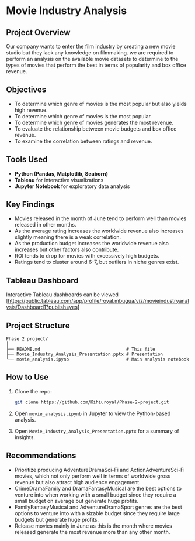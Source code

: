 # Movie Industry Analysis

## Project Overview

Our company wants to enter the film industry by creating a new movie studio but they lack any knowledge on filmmaking. we are required to perform an analysis on the available movie datasets to determine to the types of movies that perform the best in terms of popularity and box office revenue.

## Objectives

-   To determine which genre of movies is the most popular but also yields high revenue.
-   To determine which genre of movies is the most popular.
-   To determine which genre of movies generates the most revenue.
-   To evaluate the relationship between movie budgets and box office revenue.
-   To examine the correlation between ratings and revenue.

## Tools Used

-   **Python (Pandas, Matplotlib, Seaborn)**
-   **Tableau** for interactive visualizations
-   **Jupyter Notebook** for exploratory data analysis

## Key Findings

-   Movies released in the month of June tend to perform well than movies released in other months.
-   As the average rating increases the worldwide revenue also increases slightly meaning there is a weak correlation.
-   As the production budget increases the worldwide revenue also increases but other factors also contribute.
-   ROI tends to drop for movies with excessively high budgets.
-   Ratings tend to cluster around 6-7, but outliers in niche genres
    exist.

## Tableau Dashboard

Interactive Tableau dashboards can be viewed [https://public.tableau.com/app/profile/royal.mbugua/viz/movieindustryanalysis/Dashboard1?publish=yes]

## Project Structure

    Phase 2 project/
    │
    ├── README.md                                 # This file
    ├── Movie_Industry_Analysis_Presentation.pptx # Presentation
    └── movie_analysis.ipynb                      # Main analysis notebook

## How to Use

1.  Clone the repo:

    ``` bash
    git clone https://github.com/Kihiuroyal/Phase-2-project.git
    ```

2.  Open `movie_analysis.ipynb` in Jupyter to view the Python-based
    analysis.

3.  Open `Movie_Industry_Analysis_Presentation.pptx` for a summary of
    insights.


## Recommendations

-   Prioritize producing AdventureDramaSci-Fi and ActionAdventureSci-Fi movies, which not only perform well in terms of worldwide  gross revenue but also attract high audience engagement.
-   CrimeDramaFamily and DramaFantasyMusical are the best options to venture into when working with a small budget since they require a small budget on average but generate huge profits.
-   FamilyFantasyMusical and AdventureDramaSport genres are the best options to venture into with a sizable budget since they require large budgets but generate huge profits.
-   Release movies mainly in June as this is the month where movies released generate the most revenue more than any other month.
